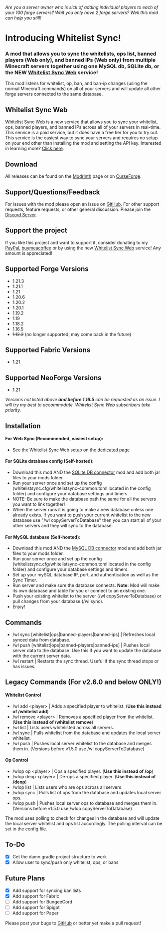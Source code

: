 _Are you a server owner who is sick of adding individual players to each of your 100 forge servers? Wait you only have 2 forge servers? Well this mod can help you still!_

Introducing Whitelist Sync!
===========================


### A mod that allows you to sync the whitelists, ops list, banned players (Web only), and banned IPs (Web only) from multiple Minecraft servers together using one MySQL db, SQLite db, or the NEW [Whitelist Sync Web](./docs/WhitelistSyncWeb.md) service!
This mod listens for whitelist, op, ban, and ban-ip changes (using the normal Minecraft commands) on all of your servers and will update all other forge servers connected to the same database.

## Whitelist Sync Web
Whitelist Sync Web is a new service that allows you to sync your whitelist, ops, banned players, and banned IPs across all of your servers in real-time. This service is a paid service, but it does have a free tier for you to try out. This service is the easiest way to sync your servers and requires no setup on your end other than installing the mod and setting the API key. Interested in learning more? [Click here](./docs/WhitelistSyncWeb.md).

## Download
All releases can be found on the [Modrinth](https://modrinth.com/mod/wlsync2) page or on [CurseForge](https://www.curseforge.com/minecraft/mc-mods/whitelistsync2).

## Support/Questions/Feedback
For issues with the mod please open an issue on [GitHub](https://github.com/rmnaderdev/Whitelist-Sync-2/issues). For other support requests, feature requests, or other general discussion. Please join the [Discord Server](https://discord.gg/7FMJN4kurr).

## Support the project
If you like this project and want to support it, consider donating to my [PayPal](https://www.paypal.com/paypalme/PSVFX), [buymeacoffee](https://buymeacoffee.com/potatodotjar) or by using the new [Whitelist Sync Web](./docs/WhitelistSyncWeb.md) service! Any amount is appreciated!

## Supported Forge Versions
- 1.21.3
- 1.21.1
- 1.21
- 1.20.6
- 1.20.2
- 1.20.1
- 1.19.2
- 1.19
- 1.18.2
- 1.16.5
- ~~1.12.2~~ (no longer supported, may come back in the future)

## Supported Fabric Versions
- 1.21

## Supported NeoForge Versions
- 1.21

*Versions not listed above **and before 1.16.5** can be requested as an issue. I will try my best to accommodate. Whitelist Sync Web subscribers take priority.*

## Installation

#### For Web Sync (Recommended, easiest setup):
- See the Whitelist Sync Web setup on the [dedicated page](./docs/WhitelistSyncWeb.md)

#### For SQLite database config (Self-hosted):
- Download this mod AND the [SQLite DB connector](https://modrinth.com/plugin/sqlite-jdbc) mod and add both jar files to your mods folder.
- Run your server once and set up the config (whitelistsync.cfg/whitelistsync-common.toml located in the config folder) and configure your database settings and timers.
- NOTE: Be sure to make the database path the same for all the servers you want to link together!
- When the server runs it is going to make a new database unless one already exists. If you want to push your current whitelist to the new database use "/wl copyServerToDatabase" then you can start all of your other servers and they will sync to the database.

#### For MySQL database (Self-hosted):
- Download this mod AND the [MySQL DB connector](https://modrinth.com/plugin/mysql-jdbc) mod and add both jar files to your mods folder.
- Run your server once and set up the config (whitelistsync.cfg/whitelistsync-common.toml located in the config folder) and configure your database settings and timers.
- Set up your mySQL database IP, port, and authentication as well as the Sync Timer.
- Run server and make sure the database connects. **Note:** Mod will make its own database and table for you or connect to an existing one.
- Push your existing whitelist to the server (/wl copyServerToDatabase) or pull changes from your database (/wl sync).
- Enjoy!

## Commands
- /wl sync [whitelist|ops|banned-players|banned-ips] | Refreshes local synced data from database.
- /wl push [whitelist|ops|banned-players|banned-ips] | Pushes local server data to the database. Use this if you want to update the database with the current server data.
- /wl restart | Restarts the sync thread. Useful if the sync thread stops or has issues.

## Legacy Commands (For v2.6.0 and below ONLY!)

#### Whitelist Control
- /wl add &lt;player&gt; | Adds a specified player to whitelist. (**Use this instead of /whitelist add**)
- /wl remove &lt;player&gt; | Removes a specified player from the whitelist. (**Use this instead of /whitelist remove**)
- /wl list | Lists users whitelisted across all servers.
- /wl sync | Pulls whitelist from the database and updates the local server whitelist.
- /wl push | Pushes local server whitelist to the database and merges them in. (Versions before v1.5.0 use /wl copyServerToDatabase)

#### Op Control
- /wlop op &lt;player&gt; | Ops a specified player. (**Use this instead of /op**)
- /wlop deop &lt;player&gt; | De-ops a specified player. (**Use this instead of /deop**)
- /wlop list | Lists users who are ops across all servers.
- /wlop sync | Pulls list of ops from the database and updates local server ops.
- /wlop push | Pushes local server ops to database and merges them in. (Versions before v1.5.0 use /wlop copyServerToDatabase)

The mod uses polling to check for changes in the database and will update the local server whitelist and ops list accordingly. The polling interval can be set in the config file.

## To-Do
- [x] Get the damn gradle project structure to work
- [x] Allow user to sync/push only whitelist, ops, or bans

## Future Plans
- [x] Add support for syncing ban lists
- [x] Add support for Fabric
- [ ] Add support for BungeeCord
- [ ] Add support for Spigot
- [ ] Add support for Paper

Please post your bugs to [GitHub](https://github.com/rmnaderdev/Whitelist-Sync-2/issues "GitHub") or better yet make a pull request!
